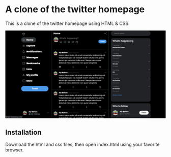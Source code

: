 # A clone of the twitter homepage 

This is a clone of the twitter homepage using HTML & CSS.

![alt text](images/twitter-clone.png)

## Installation

Download the html and css files, then open index.html using your favorite browser.
